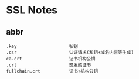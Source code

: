 # SSL Notes

## abbr

    .key                    私钥
    .csr                    认证请求(私钥+域名内容等生成)
    ca.crt                  证书机构公钥
    .crt                    签发的证书
    fullchain.crt           证书+机构公钥
